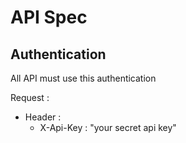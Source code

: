 # API Spec
## Authentication
All API must use this authentication

Request :

- Header :
  - X-Api-Key : "your secret api key"
